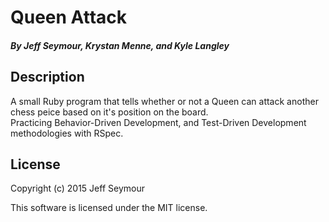 # Queen Attack

##### By Jeff Seymour, Krystan Menne, and Kyle Langley

## Description
A small Ruby program that tells whether or not a Queen can attack another chess peice based on it's position on the board.  
Practicing Behavior-Driven Development, and Test-Driven Development methodologies with RSpec.

## License
Copyright (c) 2015 Jeff Seymour

This software is licensed under the MIT license.
